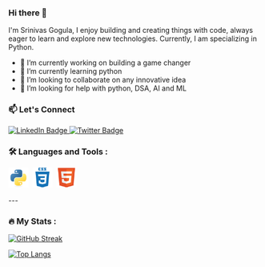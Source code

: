 ### Hi there 👋


I'm Srinivas Gogula, I enjoy building and creating things with code, always eager to learn and explore new technologies. Currently, I am  specializing in Python.

- 🔭 I’m currently working on building a game changer
- 🌱 I’m currently learning python
- 👯 I’m looking to collaborate on any innovative idea 
- 🤔 I’m looking for help with python, DSA, AI and ML 

### 📫 Let's Connect

<div id="badges">
  <a href="https://www.linkedin.com/in/srinivasgogula">
    <img src="https://img.shields.io/badge/LinkedIn-blue?style=for-the-badge&logo=linkedin&logoColor=white" alt="LinkedIn Badge"/>
  </a>
 
  <a href="https://twitter.com/srinivas_g_">
    <img src="https://img.shields.io/badge/Twitter-blue?style=for-the-badge&logo=twitter&logoColor=white" alt="Twitter Badge"/>
  </a>
</div>

### :hammer_and_wrench: Languages and Tools :

<div>
 
  <img src="https://raw.githubusercontent.com/devicons/devicon/6910f0503efdd315c8f9b858234310c06e04d9c0/icons/python/python-original.svg"  title="python" alt="python" width="40" height="40"/>&nbsp;
  <img src="https://github.com/devicons/devicon/blob/master/icons/css3/css3-plain-wordmark.svg"  title="CSS3" alt="CSS" width="40" height="40"/>&nbsp;
  <img src="https://github.com/devicons/devicon/blob/master/icons/html5/html5-original.svg" title="HTML5" alt="HTML" width="40" height="40"/>&nbsp;
</div>
---

### :fire: My Stats :
[![GitHub Streak](https://github-readme-streak-stats.herokuapp.com?user=srinivasgogula02&theme=dark)](https://git.io/streak-stats)

[![Top Langs](https://github-readme-stats.vercel.app/api/top-langs/?username=srinivasgogula02&layout=compact&theme=vision-friendly-dark)](https://github.com/anuraghazra/github-readme-stats)
